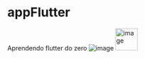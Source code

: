 # appFlutter
Aprendendo flutter do zero
![image](https://github.com/Mxrlla/appFlutter/assets/93985773/006f9925-d8dc-4e16-a0d0-17b6b34a8011)
<img width="50" alt="image" src="https://github.com/Mxrlla/appFlutter/assets/93985773/92877976-b254-42f6-ba5b-8faa9fe67588">
